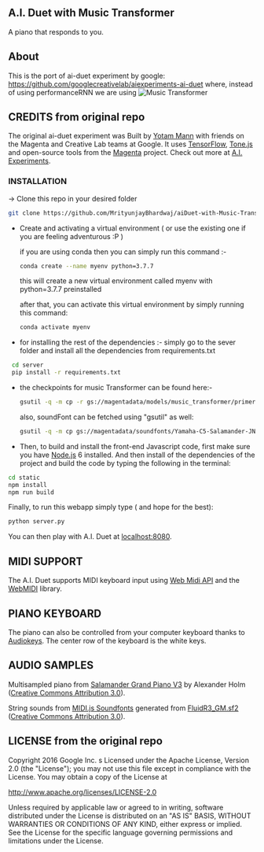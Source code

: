 ## A.I. Duet with Music Transformer

A piano that responds to you.

## About

This is the port of ai-duet experiment by google: https://github.com/googlecreativelab/aiexperiments-ai-duet where, instead of using performanceRNN we are using ![Music Transformer](https://magenta.tensorflow.org/music-transformer)

## CREDITS from original repo

The original ai-duet experiment was Built by [Yotam Mann](https://github.com/tambien) with friends on the Magenta and Creative Lab teams at Google. It uses [TensorFlow](https://tensorflow.org), [Tone.js](https://github.com/Tonejs/Tone.js) and open-source tools from the [Magenta](https://magenta.tensorflow.org/) project. Check out more at [A.I. Experiments](https://aiexperiments.withgoogle.com).

### INSTALLATION

-> Clone this repo in your desired folder
```bash
git clone https://github.com/MrityunjayBhardwaj/aiDuet-with-Music-Transformer.git
```

* Create and activating a virtual environment ( or use the existing one if you are feeling adventurous :P )

    if you are using conda then you can simply run this command :-

    ```bash
    conda create --name myenv python=3.7.7
    ```

    this will create a new virtual environment called myenv with python=3.7.7 preinstalled

    after that, you can activate this virtual environment by simply running this command:

    ```bash
    conda activate myenv
    ```

* for installing the rest of the dependencies :- simply go to the sever folder and install all the dependencies from requirements.txt

```bash
 cd server
 pip install -r requirements.txt
```

* the checkpoints for music Transformer can be found here:-

    ```bash
    gsutil -q -m cp -r gs://magentadata/models/music_transformer/primers/* ./assets/checkpoints
    ```

    also, soundFont can be fetched using "gsutil" as well:

    ```bash
    gsutil -q -m cp gs://magentadata/soundfonts/Yamaha-C5-Salamander-JNv5.1.sf2 ./assets/soundFonts
    ```


* Then, to build and install the front-end Javascript code, first make sure you have [Node.js](https://nodejs.org) 6 installed. And then install of the dependencies of the project and build the code by typing the following in the terminal: 


```bash
cd static
npm install
npm run build
```

Finally, to run this webapp simply type ( and hope for the best):

```bash
python server.py
```

You can then play with A.I. Duet at [localhost:8080](http://localhost:8080).


## MIDI SUPPORT

The A.I. Duet supports MIDI keyboard input using [Web Midi API](https://webaudio.github.io/web-midi-api/) and the [WebMIDI](https://github.com/cotejp/webmidi) library. 

## PIANO KEYBOARD

The piano can also be controlled from your computer keyboard thanks to [Audiokeys](https://github.com/kylestetz/AudioKeys). The center row of the keyboard is the white keys.

## AUDIO SAMPLES

Multisampled piano from [Salamander Grand Piano V3](https://archive.org/details/SalamanderGrandPianoV3) by Alexander Holm ([Creative Commons Attribution 3.0](https://creativecommons.org/licenses/by/3.0/)).

String sounds from [MIDI.js Soundfonts](https://github.com/gleitz/midi-js-soundfonts) generated from [FluidR3_GM.sf2](http://www.musescore.org/download/fluid-soundfont.tar.gz) ([Creative Commons Attribution 3.0](https://creativecommons.org/licenses/by/3.0/)).

## LICENSE from the original repo

Copyright 2016 Google Inc.
s
Licensed under the Apache License, Version 2.0 (the "License");
you may not use this file except in compliance with the License.
You may obtain a copy of the License at

http://www.apache.org/licenses/LICENSE-2.0

Unless required by applicable law or agreed to in writing, software
distributed under the License is distributed on an "AS IS" BASIS,
WITHOUT WARRANTIES OR CONDITIONS OF ANY KIND, either express or implied.
See the License for the specific language governing permissions and
limitations under the License.
